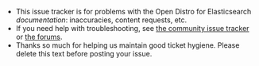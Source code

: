 - This issue tracker is for problems with the Open Distro for Elasticsearch *documentation*: inaccuracies, content requests, etc.
- If you need help with troubleshooting, see [the community issue tracker](https://github.com/opendistro-for-elasticsearch/community) or [the forums](https://discuss.opendistrocommunity.dev/).
- Thanks so much for helping us maintain good ticket hygiene. Please delete this text before posting your issue.
